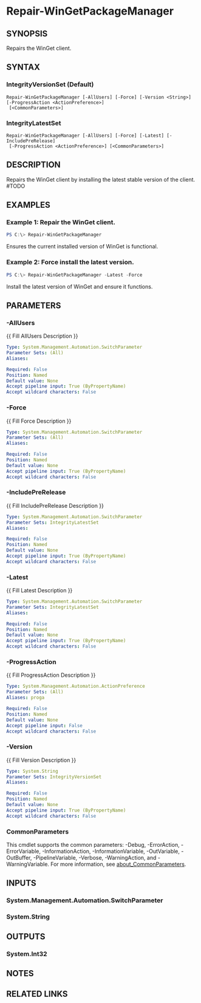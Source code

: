 ﻿---
external help file: Microsoft.WinGet.Client.Cmdlets.dll-Help.xml
Module Name: Microsoft.WinGet.Client
online version:
schema: 2.0.0
---

# Repair-WinGetPackageManager

## SYNOPSIS
Repairs the WinGet client.

## SYNTAX

### IntegrityVersionSet (Default)
```
Repair-WinGetPackageManager [-AllUsers] [-Force] [-Version <String>] [-ProgressAction <ActionPreference>]
 [<CommonParameters>]
```

### IntegrityLatestSet
```
Repair-WinGetPackageManager [-AllUsers] [-Force] [-Latest] [-IncludePreRelease]
 [-ProgressAction <ActionPreference>] [<CommonParameters>]
```

## DESCRIPTION
Repairs the WinGet client by installing the latest stable version of the client. #TODO

## EXAMPLES

### Example 1: Repair the WinGet client.
```powershell
PS C:\> Repair-WinGetPackageManager
```

Ensures the current installed version of WinGet is functional.

### Example 2: Force install the latest version.
```powershell
PS C:\> Repair-WinGetPackageManager -Latest -Force
```

Install the latest version of WinGet and ensure it functions.

## PARAMETERS

### -AllUsers
{{ Fill AllUsers Description }}

```yaml
Type: System.Management.Automation.SwitchParameter
Parameter Sets: (All)
Aliases:

Required: False
Position: Named
Default value: None
Accept pipeline input: True (ByPropertyName)
Accept wildcard characters: False
```

### -Force
{{ Fill Force Description }}

```yaml
Type: System.Management.Automation.SwitchParameter
Parameter Sets: (All)
Aliases:

Required: False
Position: Named
Default value: None
Accept pipeline input: True (ByPropertyName)
Accept wildcard characters: False
```

### -IncludePreRelease
{{ Fill IncludePreRelease Description }}

```yaml
Type: System.Management.Automation.SwitchParameter
Parameter Sets: IntegrityLatestSet
Aliases:

Required: False
Position: Named
Default value: None
Accept pipeline input: True (ByPropertyName)
Accept wildcard characters: False
```

### -Latest
{{ Fill Latest Description }}

```yaml
Type: System.Management.Automation.SwitchParameter
Parameter Sets: IntegrityLatestSet
Aliases:

Required: False
Position: Named
Default value: None
Accept pipeline input: True (ByPropertyName)
Accept wildcard characters: False
```

### -ProgressAction
{{ Fill ProgressAction Description }}

```yaml
Type: System.Management.Automation.ActionPreference
Parameter Sets: (All)
Aliases: proga

Required: False
Position: Named
Default value: None
Accept pipeline input: False
Accept wildcard characters: False
```

### -Version
{{ Fill Version Description }}

```yaml
Type: System.String
Parameter Sets: IntegrityVersionSet
Aliases:

Required: False
Position: Named
Default value: None
Accept pipeline input: True (ByPropertyName)
Accept wildcard characters: False
```

### CommonParameters
This cmdlet supports the common parameters: -Debug, -ErrorAction, -ErrorVariable, -InformationAction, -InformationVariable, -OutVariable, -OutBuffer, -PipelineVariable, -Verbose, -WarningAction, and -WarningVariable. For more information, see [about_CommonParameters](http://go.microsoft.com/fwlink/?LinkID=113216).

## INPUTS

### System.Management.Automation.SwitchParameter

### System.String

## OUTPUTS

### System.Int32

## NOTES

## RELATED LINKS
